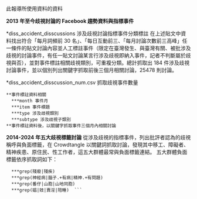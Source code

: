 此報導所使用資料的資料

**2013 年至今歧視討論的 Facebook 趨勢資料與指標事件**


  *diss_accident_disscussions 涉及歧視討論指標事件分類標註
  在上述貼文中資料找出符合「每月詞頻前 30 名」、「每日互動前三、「每月討論次數前三高峰」任一條件的貼文討論內容並人工標註事件（限定在臺灣發生、與臺灣有關、被批涉及歧視的討論事件，有任一貼文討論某言行涉及歧視即納入事件，記者不判斷屬於歧視與否），並對事件標註相關歧視類別，可重複分類。總計抓取出 184 件涉及歧視討論事件，並以個別列出關鍵字抓取前後三個月相關討論，25478 則討論。
  
  *diss_accident_disscussion_num.csv
  抓取歧視事件數量
  
    **事件標註資料相關
      ***month 事件月
      ***item 事件標題
      ***type 涉及歧視類別
      ***subtype 涉及歧視子類別
    **事件標註資料後，以關鍵字抓取事件三個月內相關討論
  
**2014-2024 年五大歧視標籤討論**
從涉及歧視的指標事件，列出批評者認為的歧視稱呼與負面標籤，在 Crowdtangle 以關鍵詞抓取討論，發現其中移工、障礙者、精神疾患、原住民、性工作者，這五大群體最常與負面標籤連結。
五大群體負面標籤依序抓取詞如下：
   ```***grep(外傭|菲傭|印傭|越傭|泰傭|外勞|泰勞|阿勞) 
     ***grep(殘廢|殘疾)                            
     ***grep(神經病|腦子.+有病|精神.+有問題)       
     ***grep(番仔|山胞|山地同胞)                   
     ***grep(娼|妓|賣淫|陪睡)  ```                 

   
   
   
    
    
